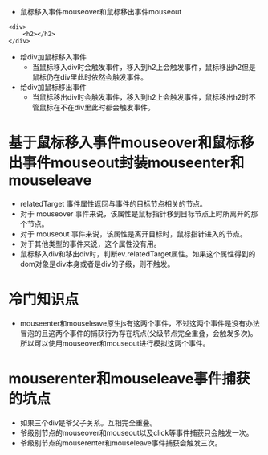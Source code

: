 * 鼠标移入事件mouseover和鼠标移出事件mouseout
```
<div>
    <h2></h2>
</div>
```
* 给div加鼠标移入事件
    - 当鼠标移入div时会触发事件，移入到h2上会触发事件，鼠标移出h2但是鼠标仍在div里此时依然会触发事件。
* 给div加鼠标移出事件
    - 当鼠标移出div时会触发事件，移入到h2上会触发事件，鼠标移出h2时不管鼠标在不在div里此时都会触发事件。

# 基于鼠标移入事件mouseover和鼠标移出事件mouseout封装mouseenter和mouseleave
* relatedTarget 事件属性返回与事件的目标节点相关的节点。
* 对于 mouseover 事件来说，该属性是鼠标指针移到目标节点上时所离开的那个节点。
* 对于 mouseout 事件来说，该属性是离开目标时，鼠标指针进入的节点。
* 对于其他类型的事件来说，这个属性没有用。
* 鼠标移入div和移出div时，判断ev.relatedTarget属性。如果这个属性得到的dom对象是div本身或者是div的子级，则不触发。

# 冷门知识点
* mouseenter和mouseleave原生js有这两个事件，不过这两个事件是没有办法冒泡的且这两个事件的捕获行为存在坑点(父级节点完全重叠，会触发多次)。所以可以使用mouseover和mouseout进行模拟这两个事件。

# mouserenter和mouseleave事件捕获的坑点
* 如果三个div是爷父子关系。互相完全重叠。
* 爷级别节点的mouseover和mouseout以及click等事件捕获只会触发一次。
* 爷级别节点的mouserenter和mouseleave事件捕获会触发三次。
